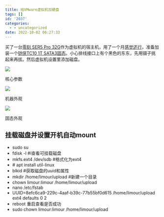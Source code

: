 ```yaml
---
title: 给VMware虚拟机加硬盘
tags: []
id: '2037'
categories:
  - - uncategorized
date: 2022-10-02 06:27:33
---
```


买了一台[零刻 SER5 Pro 32G](https://zhongce.sina.com.cn/article/view/146429/)作为虚拟机的宿主机，用了一个月[感觉还行](https://tz.limour.eu.org/)，准备加装一个[铠侠TC10 1T SATA3固态](https://item.jd.com/100007080971.html)。小心排线接口上有个黑色的东东，先用镊子挑起来再拔。然后虚拟机设置里添加磁盘。

![](https://img.limour.top/archives_2023/2022/10/02/633912609a4e0.webp)

核心参数

![](https://img.limour.top/archives_2023/2022/10/02/633912aeb6600.jpg)

机器外观

![](https://img.limour.top/archives_2023/2022/10/02/63391364f3844.jpg)

固态外观

## 挂载磁盘并设置开机自动mount

*   sudo su
*   fdisk -l #i查看可挂载磁盘
*   mkfs.ext4 /dev/sdb #格式化为ext4
*   \# apt install util-linux
*   blkid #获取磁盘的uuid和属性
*   mkdir /home/limour/upload #新建一个目录
*   chown limour:limour /home/limour/upload
*   nano /etc/fstab
*   UUID=8efc6ca9-229c-4aaf-b39c-77b55bf0d615 /home/limour/upload ext4 defaults 0 2
*   reboot 重启查看是否成功
*   sudo chown limour:limour /home/limour/upload